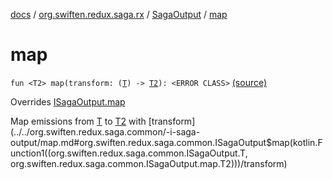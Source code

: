 [docs](../../index.md) / [org.swiften.redux.saga.rx](../index.md) / [SagaOutput](index.md) / [map](./map.md)

# map

`fun <T2> map(transform: (`[`T`](index.md#T)`) -> `[`T2`](map.md#T2)`): <ERROR CLASS>` [(source)](https://github.com/protoman92/KotlinRedux/tree/master/common/common-rx-saga/src/main/kotlin/org/swiften/redux/saga/rx/RxSaga.kt#L38)

Overrides [ISagaOutput.map](../../org.swiften.redux.saga.common/-i-saga-output/map.md)

Map emissions from [T](../../org.swiften.redux.saga.common/-i-saga-output/index.md#T) to [T2](../../org.swiften.redux.saga.common/-i-saga-output/map.md#T2) with [transform](../../org.swiften.redux.saga.common/-i-saga-output/map.md#org.swiften.redux.saga.common.ISagaOutput$map(kotlin.Function1((org.swiften.redux.saga.common.ISagaOutput.T, org.swiften.redux.saga.common.ISagaOutput.map.T2)))/transform)

